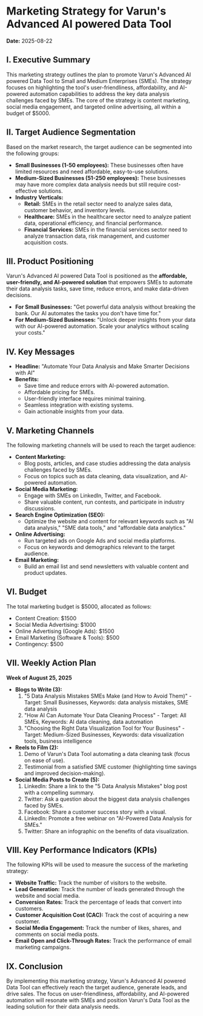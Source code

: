 # Marketing Strategy for Varun's Advanced AI powered Data Tool

**Date:** 2025-08-22

## I. Executive Summary

This marketing strategy outlines the plan to promote Varun's Advanced AI powered Data Tool to Small and Medium Enterprises (SMEs). The strategy focuses on highlighting the tool's user-friendliness, affordability, and AI-powered automation capabilities to address the key data analysis challenges faced by SMEs. The core of the strategy is content marketing, social media engagement, and targeted online advertising, all within a budget of $5000.

## II. Target Audience Segmentation

Based on the market research, the target audience can be segmented into the following groups:

*   **Small Businesses (1-50 employees):** These businesses often have limited resources and need affordable, easy-to-use solutions.
*   **Medium-Sized Businesses (51-250 employees):** These businesses may have more complex data analysis needs but still require cost-effective solutions.
*   **Industry Verticals:**
    *   **Retail:** SMEs in the retail sector need to analyze sales data, customer behavior, and inventory levels.
    *   **Healthcare:** SMEs in the healthcare sector need to analyze patient data, operational efficiency, and financial performance.
    *   **Financial Services:** SMEs in the financial services sector need to analyze transaction data, risk management, and customer acquisition costs.

## III. Product Positioning

Varun's Advanced AI powered Data Tool is positioned as the **affordable, user-friendly, and AI-powered solution** that empowers SMEs to automate their data analysis tasks, save time, reduce errors, and make data-driven decisions.

*   **For Small Businesses:** "Get powerful data analysis without breaking the bank. Our AI automates the tasks you don't have time for."
*   **For Medium-Sized Businesses:** "Unlock deeper insights from your data with our AI-powered automation. Scale your analytics without scaling your costs."

## IV. Key Messages

*   **Headline:** "Automate Your Data Analysis and Make Smarter Decisions with AI"
*   **Benefits:**
    *   Save time and reduce errors with AI-powered automation.
    *   Affordable pricing for SMEs.
    *   User-friendly interface requires minimal training.
    *   Seamless integration with existing systems.
    *   Gain actionable insights from your data.

## V. Marketing Channels

The following marketing channels will be used to reach the target audience:

*   **Content Marketing:**
    *   Blog posts, articles, and case studies addressing the data analysis challenges faced by SMEs.
    *   Focus on topics such as data cleaning, data visualization, and AI-powered automation.
*   **Social Media Marketing:**
    *   Engage with SMEs on LinkedIn, Twitter, and Facebook.
    *   Share valuable content, run contests, and participate in industry discussions.
*   **Search Engine Optimization (SEO):**
    *   Optimize the website and content for relevant keywords such as "AI data analysis," "SME data tools," and "affordable data analytics."
*   **Online Advertising:**
    *   Run targeted ads on Google Ads and social media platforms.
    *   Focus on keywords and demographics relevant to the target audience.
*   **Email Marketing:**
    *   Build an email list and send newsletters with valuable content and product updates.

## VI. Budget

The total marketing budget is $5000, allocated as follows:

*   Content Creation: $1500
*   Social Media Advertising: $1000
*   Online Advertising (Google Ads): $1500
*   Email Marketing (Software & Tools): $500
*   Contingency: $500

## VII. Weekly Action Plan

**Week of August 25, 2025**

*   **Blogs to Write (3):**
    1.  "5 Data Analysis Mistakes SMEs Make (and How to Avoid Them)" - Target: Small Businesses, Keywords: data analysis mistakes, SME data analysis
    2.  "How AI Can Automate Your Data Cleaning Process" - Target: All SMEs, Keywords: AI data cleaning, data automation
    3.  "Choosing the Right Data Visualization Tool for Your Business" - Target: Medium-Sized Businesses, Keywords: data visualization tools, business intelligence
*   **Reels to Film (2):**
    1.  Demo of Varun's Data Tool automating a data cleaning task (focus on ease of use).
    2.  Testimonial from a satisfied SME customer (highlighting time savings and improved decision-making).
*   **Social Media Posts to Create (5):**
    1.  LinkedIn: Share a link to the "5 Data Analysis Mistakes" blog post with a compelling summary.
    2.  Twitter: Ask a question about the biggest data analysis challenges faced by SMEs.
    3.  Facebook: Share a customer success story with a visual.
    4.  LinkedIn: Promote a free webinar on "AI-Powered Data Analysis for SMEs."
    5.  Twitter: Share an infographic on the benefits of data visualization.

## VIII. Key Performance Indicators (KPIs)

The following KPIs will be used to measure the success of the marketing strategy:

*   **Website Traffic:** Track the number of visitors to the website.
*   **Lead Generation:** Track the number of leads generated through the website and social media.
*   **Conversion Rates:** Track the percentage of leads that convert into customers.
*   **Customer Acquisition Cost (CAC):** Track the cost of acquiring a new customer.
*   **Social Media Engagement:** Track the number of likes, shares, and comments on social media posts.
*   **Email Open and Click-Through Rates:** Track the performance of email marketing campaigns.

## IX. Conclusion

By implementing this marketing strategy, Varun's Advanced AI powered Data Tool can effectively reach the target audience, generate leads, and drive sales. The focus on user-friendliness, affordability, and AI-powered automation will resonate with SMEs and position Varun's Data Tool as the leading solution for their data analysis needs.
